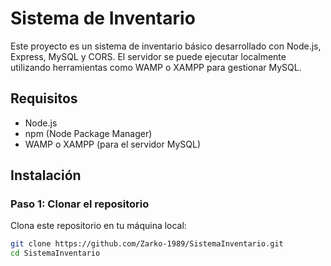 # Sistema de Inventario

Este proyecto es un sistema de inventario básico desarrollado con Node.js, Express, MySQL y CORS. El servidor se puede ejecutar localmente utilizando herramientas como WAMP o XAMPP para gestionar MySQL.

## Requisitos

- Node.js
- npm (Node Package Manager)
- WAMP o XAMPP (para el servidor MySQL)

## Instalación

### Paso 1: Clonar el repositorio

Clona este repositorio en tu máquina local:

```bash
git clone https://github.com/Zarko-1989/SistemaInventario.git
cd SistemaInventario
